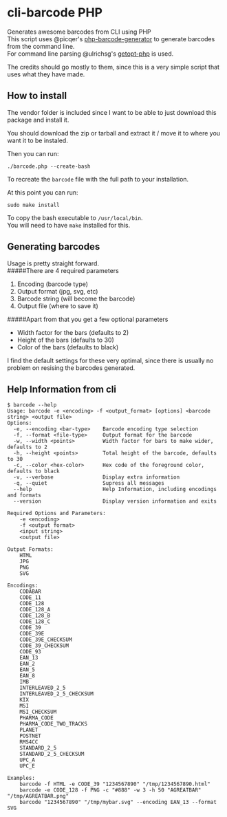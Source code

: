 # cli-barcode PHP
Generates awesome barcodes from CLI using PHP  
This script uses @picqer's [php-barcode-generator](https://github.com/picqer/php-barcode-generator) to generate barcodes from the command line.  
For command line parsing @ulrichsg's [getopt-php](https://github.com/ulrichsg/getopt-php) is used.  
  
The credits should go mostly to them, since this is a very simple script that uses what they have made.  

## How to install
The vendor folder is included since I want to be able to just download this package and install it.  
  
You should download the zip or tarball and extract it / move it to where you want it to be instaled.  

Then you can run:  
```
./barcode.php --create-bash
``` 
To recreate the `barcode` file with the full path to your installation. 
  
At this point you can run:
```
sudo make install
``` 
To copy the bash executable to `/usr/local/bin`.  
You will need to have `make` installed for this.  
  
## Generating barcodes
Usage is pretty straight forward.  
#####There are 4 required parameters  
1. Encoding (barcode type)  
2. Output format (jpg, svg, etc)  
3. Barcode string (will become the barcode)  
4. Output file (where to save it)  

#####Apart from that you get a few optional parameters
* Width factor for the bars (defaults to 2)
* Height of the bars (defaults to 30)
* Color of the bars (defaults to black)
  
I find the default settings for these very optimal, since there is usually no problem on resising the barcodes generated.

## Help Information from cli
```
$ barcode --help
Usage: barcode -e <encoding> -f <output_format> [options] <barcode string> <output file>
Options:
  -e, --encoding <bar-type>    Barcode encoding type selection
  -f, --format <file-type>     Output format for the barcode
  -w, --width <points>         Width factor for bars to make wider, defaults to 2
  -h, --height <points>        Total height of the barcode, defaults to 30
  -c, --color <hex-color>      Hex code of the foreground color, defaults to black
  -v, --verbose                Display extra information
  -q, --quiet                  Supress all messages
  --help                       Help Information, including encodings and formats
  --version                    Display version information and exits

Required Options and Parameters:
    -e <encoding>
    -f <output format>
    <input string>
    <output file>

Output Formats:
    HTML
    JPG
    PNG
    SVG

Encodings:
    CODABAR
    CODE_11
    CODE_128
    CODE_128_A
    CODE_128_B
    CODE_128_C
    CODE_39
    CODE_39E
    CODE_39E_CHECKSUM
    CODE_39_CHECKSUM
    CODE_93
    EAN_13
    EAN_2
    EAN_5
    EAN_8
    IMB
    INTERLEAVED_2_5
    INTERLEAVED_2_5_CHECKSUM
    KIX
    MSI
    MSI_CHECKSUM
    PHARMA_CODE
    PHARMA_CODE_TWO_TRACKS
    PLANET
    POSTNET
    RMS4CC
    STANDARD_2_5
    STANDARD_2_5_CHECKSUM
    UPC_A
    UPC_E

Examples:
    barcode -f HTML -e CODE_39 "1234567890" "/tmp/1234567890.html"
    barcode -e CODE_128 -f PNG -c "#888" -w 3 -h 50 "AGREATBAR" "/tmp/AGREATBAR.png"
    barcode "1234567890" "/tmp/mybar.svg" --encoding EAN_13 --format SVG
```



